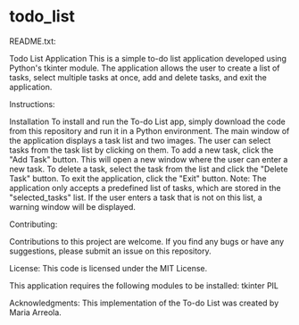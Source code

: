 # todo_list
README.txt:

Todo List Application
This is a simple to-do list application developed using Python's tkinter module. 
The application allows the user to create a list of tasks, select multiple tasks at once, 
add and delete tasks, and exit the application.

Instructions:

Installation
To install and run the To-do List app, simply download the code from this repository and run it in
a Python environment.
The main window of the application displays a task list and two images. The user can select
tasks from the task list by clicking on them.
To add a new task, click the "Add Task" button. This will open a new window where the user 
can enter a new task.
To delete a task, select the task from the list and click the "Delete Task" button.
To exit the application, click the "Exit" button.
Note: The application only accepts a predefined list of tasks, which are stored in
the "selected_tasks" list. If the user enters a task that is not on this list, 
a warning window will be displayed.

Contributing:

Contributions to this project are welcome. If you find any bugs or have any suggestions,
please submit an issue on this repository.

License:
This code is licensed under the MIT License.

This application requires the following modules to be installed:
tkinter
PIL

Acknowledgments:
This implementation of the To-do List was created by Maria Arreola.
